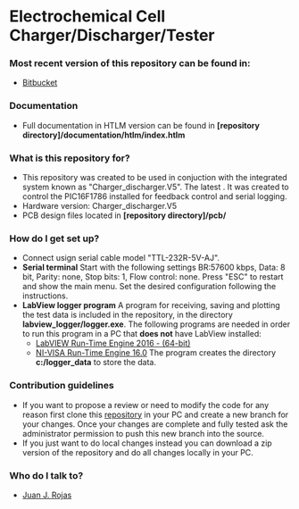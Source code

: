 Electrochemical Cell Charger/Discharger/Tester
============

### Most recent version of this repository can be found in: ###

* [Bitbucket](https://bitbucket.org/juanjorojash/cell_charger_discharger/src/master/)

### Documentation ###

* Full documentation in HTLM version can be found in **[repository directory]/documentation/htlm/index.htlm**

### What is this repository for? ###

* This repository was created to be used in conjuction with the integrated system known as "Charger_discharger.V5". The latest . It was created to control the PIC16F1786 installed for feedback control and serial logging.
* Hardware version: Charger_discharger.V5
* PCB design files  located in **[repository directory]/pcb/**

### How do I get set up? ###

* Connect usign serial cable model "TTL-232R-5V-AJ". 
* **Serial terminal** Start with the following settings BR:57600 kbps, Data: 8 bit, Parity: none, Stop bits: 1, Flow control: none. Press "ESC" to restart and show the main menu. Set the desired configuration following the instructions.
* **LabView logger program** A program for receiving, saving and plotting the test data is included in the repository, in the directory **labview_logger/logger.exe**. The following programs are needed in order to run this program in a PC that **does not** have LabView installed:
	* [LabVIEW Run-Time Engine 2016 - (64-bit)](http://www.ni.com/download/labview-run-time-engine-2016/6067/en/) 
	* [NI-VISA Run-Time Engine 16.0](http://www.ni.com/download/ni-visa-run-time-engine-16.0/6188/en/)
The program creates the directory **c:/logger_data** to store the data.

### Contribution guidelines ###

* If you want to propose a review or need to modify the code for any reason first clone this [repository](https://bitbucket.org/juanjorojash/cell_charger_discharger/src/master/) in your PC and create a new branch for your changes. Once your changes are complete and fully tested ask the administrator permission to push this new branch into the source.
* If you just want to do local changes instead you can download a zip version of the repository and do all changes locally in your PC. 

### Who do I talk to? ###

* [Juan J. Rojas](mailto:juan.rojas@itcr.ac.cr)
